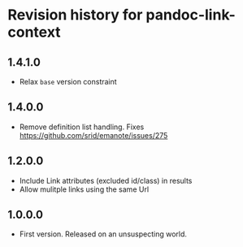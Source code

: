 # Revision history for pandoc-link-context

## 1.4.1.0

- Relax `base` version constraint

## 1.4.0.0

- Remove definition list handling. Fixes https://github.com/srid/emanote/issues/275

## 1.2.0.0

- Include Link attributes (excluded id/class) in results 
- Allow mulitple links using the same Url

## 1.0.0.0

* First version. Released on an unsuspecting world.
